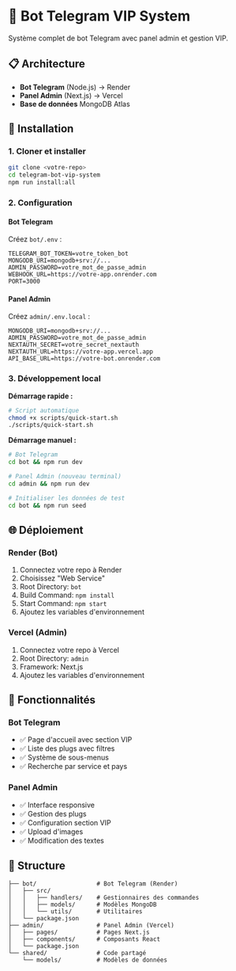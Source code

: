 # 🤖 Bot Telegram VIP System

Système complet de bot Telegram avec panel admin et gestion VIP.

## 📋 Architecture

- **Bot Telegram** (Node.js) → Render
- **Panel Admin** (Next.js) → Vercel
- **Base de données** MongoDB Atlas

## 🚀 Installation

### 1. Cloner et installer
```bash
git clone <votre-repo>
cd telegram-bot-vip-system
npm run install:all
```

### 2. Configuration

#### Bot Telegram
Créez `bot/.env` :
```env
TELEGRAM_BOT_TOKEN=votre_token_bot
MONGODB_URI=mongodb+srv://...
ADMIN_PASSWORD=votre_mot_de_passe_admin
WEBHOOK_URL=https://votre-app.onrender.com
PORT=3000
```

#### Panel Admin
Créez `admin/.env.local` :
```env
MONGODB_URI=mongodb+srv://...
ADMIN_PASSWORD=votre_mot_de_passe_admin
NEXTAUTH_SECRET=votre_secret_nextauth
NEXTAUTH_URL=https://votre-app.vercel.app
API_BASE_URL=https://votre-bot.onrender.com
```

### 3. Développement local

**Démarrage rapide :**
```bash
# Script automatique
chmod +x scripts/quick-start.sh
./scripts/quick-start.sh
```

**Démarrage manuel :**
```bash
# Bot Telegram
cd bot && npm run dev

# Panel Admin (nouveau terminal)
cd admin && npm run dev

# Initialiser les données de test
cd bot && npm run seed
```

## 🌐 Déploiement

### Render (Bot)
1. Connectez votre repo à Render
2. Choisissez "Web Service"
3. Root Directory: `bot`
4. Build Command: `npm install`
5. Start Command: `npm start`
6. Ajoutez les variables d'environnement

### Vercel (Admin)
1. Connectez votre repo à Vercel
2. Root Directory: `admin`
3. Framework: Next.js
4. Ajoutez les variables d'environnement

## 📱 Fonctionnalités

### Bot Telegram
- ✅ Page d'accueil avec section VIP
- ✅ Liste des plugs avec filtres
- ✅ Système de sous-menus
- ✅ Recherche par service et pays

### Panel Admin
- ✅ Interface responsive
- ✅ Gestion des plugs
- ✅ Configuration section VIP
- ✅ Upload d'images
- ✅ Modification des textes

## 🔧 Structure

```
├── bot/                 # Bot Telegram (Render)
│   ├── src/
│   │   ├── handlers/    # Gestionnaires des commandes
│   │   ├── models/      # Modèles MongoDB
│   │   └── utils/       # Utilitaires
│   └── package.json
├── admin/               # Panel Admin (Vercel)
│   ├── pages/           # Pages Next.js
│   ├── components/      # Composants React
│   └── package.json
└── shared/              # Code partagé
    └── models/          # Modèles de données
```